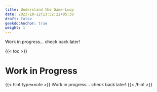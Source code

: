 ```yaml
---
title: Understand the Game-Loop
date: 2023-10-12T13:52:22+05:30
draft: false
geekdocAnchor: true
weight: 1
---
```


Work in progress... check back later!

{{< toc >}}

# Work in Progress

{{< hint type=note >}}
Work in progress... check back later!
{{< /hint >}}
